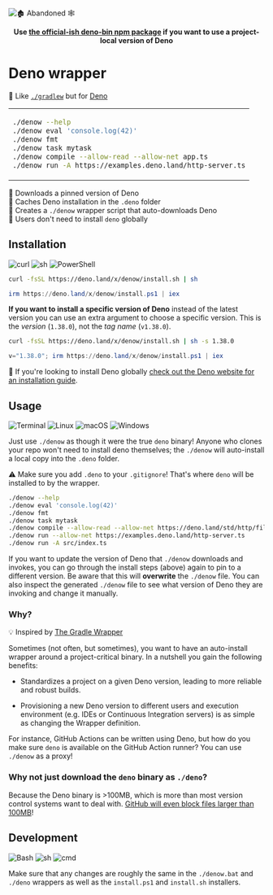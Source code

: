 ![🏚️ Abandoned 🕸](https://github.com/jcbhmr/denow/assets/61068799/2615a718-73fc-4103-96ee-261012e6ee47)

<p align=center>
  <b>Use <a href="https://www.npmjs.com/package/deno-bin">the official-ish deno-bin npm package</a> if you want to use a project-local version of Deno</b>
</p>

# Deno wrapper

🦕 Like [`./gradlew`] but for [Deno]

<table align=center><td>

```sh
./denow --help
./denow eval 'console.log(42)'
./denow fmt
./denow task mytask
./denow compile --allow-read --allow-net app.ts
./denow run -A https://examples.deno.land/http-server.ts
```

</table>

🦕 Downloads a pinned version of Deno \
📂 Caches Deno installation in the `.deno` folder \
🌟 Creates a `./denow` wrapper script that auto-downloads Deno \
👤 Users don't need to install `deno` globally

## Installation

![curl](https://img.shields.io/static/v1?style=for-the-badge&message=curl&color=073551&logo=curl&logoColor=FFFFFF&label=)
![sh](https://img.shields.io/static/v1?style=for-the-badge&message=sh&color=4EAA25&logo=GNU+Bash&logoColor=FFFFFF&label=)
![PowerShell](https://img.shields.io/static/v1?style=for-the-badge&message=PowerShell&color=5391FE&logo=PowerShell&logoColor=FFFFFF&label=)

```sh
curl -fsSL https://deno.land/x/denow/install.sh | sh
```

```ps1
irm https://deno.land/x/denow/install.ps1 | iex
```

**If you want to install a specific version of Deno** instead of the latest
version you can use an extra argument to choose a specific version. This is the
_version_ (`1.38.0`), not the _tag name_ (`v1.38.0`).

```sh
curl -fsSL https://deno.land/x/denow/install.sh | sh -s 1.38.0
```

```ps1
v="1.38.0"; irm https://deno.land/x/denow/install.ps1 | iex
```

🛑 If you're looking to install Deno globally [check out the Deno website for an
installation guide].

## Usage

![Terminal](https://img.shields.io/static/v1?style=for-the-badge&message=Terminal&color=4D4D4D&logo=Windows+Terminal&logoColor=FFFFFF&label=)
![Linux](https://img.shields.io/static/v1?style=for-the-badge&message=Linux&color=222222&logo=Linux&logoColor=FCC624&label=)
![macOS](https://img.shields.io/static/v1?style=for-the-badge&message=macOS&color=000000&logo=macOS&logoColor=FFFFFF&label=)
![Windows](https://img.shields.io/static/v1?style=for-the-badge&message=Windows&color=0078D4&logo=Windows&logoColor=FFFFFF&label=)

Just use `./denow` as though it were the true `deno` binary! Anyone who clones
your repo won't need to install deno themselves; the `./denow` will auto-install
a local copy into the `.deno` folder.

⚠️ Make sure you add `.deno` to your `.gitignore`! That's where `deno` will be
installed to by the wrapper.

```sh
./denow --help
./denow eval 'console.log(42)'
./denow fmt
./denow task mytask
./denow compile --allow-read --allow-net https://deno.land/std/http/file_server.ts
./denow run --allow-net https://examples.deno.land/http-server.ts
./denow run -A src/index.ts
```

If you want to update the version of Deno that `./denow` downloads and invokes,
you can go through the install steps (above) again to pin to a different
version. Be aware that this will **overwrite** the `./denow` file. You can also
inspect the generated `./denow` file to see what version of Deno they are
invoking and change it manually.

### Why?

💡 Inspired by [The Gradle Wrapper]

Sometimes (not often, but sometimes), you want to have an auto-install wrapper
around a project-critical binary. In a nutshell you gain the following benefits:

- Standardizes a project on a given Deno version, leading to more reliable and
  robust builds.

- Provisioning a new Deno version to different users and execution environment
  (e.g. IDEs or Continuous Integration servers) is as simple as changing the
  Wrapper definition.

For instance, GitHub Actions can be written using Deno, but how do you make sure
`deno` is available on the GitHub Action runner? You can use `./denow` as a
proxy!

### Why not just download the `deno` binary as `./deno`?

Because the Deno binary is >100MB, which is more than most version control
systems want to deal with. [GitHub will even block files larger than 100MB]!

## Development

![Bash](https://img.shields.io/static/v1?style=for-the-badge&message=Bash&color=FCAF58&logo=GNU+Bash&logoColor=000000&label=)
![sh](https://img.shields.io/static/v1?style=for-the-badge&message=sh&color=4EAA25&logo=GNU+Bash&logoColor=FFFFFF&label=)
![cmd](https://img.shields.io/static/v1?style=for-the-badge&message=cmd&color=000000&logo=GNU+Bash&logoColor=FFFFFF&label=)

Make sure that any changes are roughly the same in the `./denow.bat` and
`./deno` wrappers as well as the `install.ps1` and `install.sh` installers.

<!-- prettier-ignore-start -->
[Deno]: https://deno.com/runtime
[github will even block files larger than 100mb]: https://docs.github.com/en/repositories/working-with-files/managing-large-files/about-large-files-on-github
[`./gradlew`]: https://github.com/gradle/gradle/blob/master/gradlew
[The Gradle Wrapper]: https://docs.gradle.org/current/userguide/gradle_wrapper.html
[check out the Deno website for an installation guide]: https://docs.deno.com/runtime/manual/getting_started/installation
<!-- prettier-ignore-end -->
